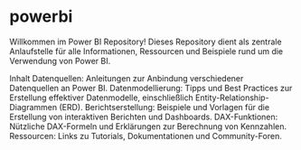 # powerbi

Willkommen im Power BI Repository! Dieses Repository dient als zentrale Anlaufstelle für alle Informationen, Ressourcen und Beispiele rund um die Verwendung von Power BI.

Inhalt
Datenquellen: Anleitungen zur Anbindung verschiedener Datenquellen an Power BI.
Datenmodellierung: Tipps und Best Practices zur Erstellung effektiver Datenmodelle, einschließlich Entity-Relationship-Diagrammen (ERD).
Berichtserstellung: Beispiele und Vorlagen für die Erstellung von interaktiven Berichten und Dashboards.
DAX-Funktionen: Nützliche DAX-Formeln und Erklärungen zur Berechnung von Kennzahlen.
Ressourcen: Links zu Tutorials, Dokumentationen und Community-Foren.
